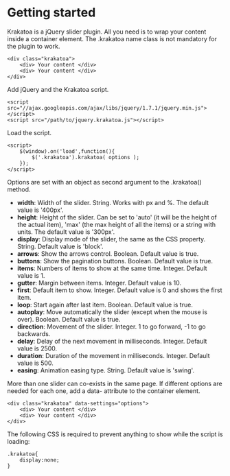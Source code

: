 Getting started
=========================

Krakatoa is a jQuery slider plugin. All you need is to wrap your content inside a container element. The .krakatoa name class is not mandatory for the plugin to work.

	<div class="krakatoa">
		<div> Your content </div>
		<div> Your content </div>
	</div>

Add jQuery and the Krakatoa script.

	<script src="//ajax.googleapis.com/ajax/libs/jquery/1.7.1/jquery.min.js"></script>
	<script src="/path/to/jquery.krakatoa.js"></script>

Load the script.

	<script>
		$(window).on('load',function(){
			$('.krakatoa').krakatoa( options );
		});
	</script>

Options are set with an object as second argument to the .krakatoa() method.

* **width**: Width of the slider. String. Works with px and %. The default value is '400px'.
* **height**: Height of the slider. Can be set to 'auto' (it will be the height of the actual item), 'max' (the max height of all the items) or a string with units. The default value is '300px'.
* **display**: Display mode of the slider, the same as the CSS property. String. Default value is 'block'.
* **arrows**: Show the arrows control. Boolean. Default value is true.
* **buttons**: Show the pagination buttons. Boolean. Default value is true.
* **items**: Numbers of items to show at the same time. Integer. Default value is 1.
* **gutter**: Margin between items. Integer. Default value is 10.
* **first**: Default item to show. Integer. Default value is 0 and shows the first item.
* **loop**: Start again after last item. Boolean. Default value is true.
* **autoplay**: Move automatically the slider (except when the mouse is over). Boolean. Default value is true.
* **direction**: Movement of the slider. Integer. 1 to go forward, -1 to go backwards.
* **delay**: Delay of the next movement in milliseconds. Integer. Default value is 2500.
* **duration**: Duration of the movement in milliseconds. Integer. Default value is 500.
* **easing**: Animation easing type. String. Default value is 'swing'.

More than one slider can co-exists in the same page. If different options are needed for each one, add a data- attribute to the container element.

	<div class="krakatoa" data-settings="options">
		<div> Your content </div>
		<div> Your content </div>
	</div>

The following CSS is required to prevent anything to show while the script is loading:

	.krakatoa{
		display:none;
	}